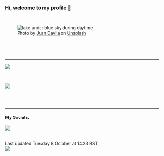 <h3>Hi, welcome to my profile 👋</h3>

<br />
<figure>
  <img
    src="https://images.unsplash.com/photo-1477322524744-0eece9e79640?crop=entropy&cs=tinysrgb&fit=max&fm=jpg&ixid=M3wyNzQ3MDB8MHwxfHJhbmRvbXx8fHx8fHx8fDE3MjgzOTA1Njh8&ixlib=rb-4.0.3&q=80&w=1080&auto=format"
    alt="lake under blue sky during daytime" 
  />
  <figcaption>Photo by <a
    href="https://unsplash.com/@juanster?utm_source=Profile%20readme&utm_medium=referral">Juan Davila</a> on <a
    href="https://unsplash.com/?utm_source=Profile%20readme&utm_medium=referral">Unsplash</a></figcaption>
</figure>




  <br /><br /><br />

<hr />
<img
  src="https://github-readme-stats.vercel.app/api?username=shanelucy&show_icons=true&theme=calm"
/>
<br /><br /><br />

<img 
  src="https://github-readme-stats.vercel.app/api/top-langs/?username=shanelucy&theme=calm"
/>
<br /><br /><br /><br />
<hr />
<h4>My Socials:</h4>
<a href="https://uk.linkedin.com/in/shane-lucy-4735b616a">
  <img
    src="https://img.shields.io/badge/linkedin%20-%230077B5.svg?&style=for-the-badge&logo=linkedin&logoColor=white"
  />
</a>
<br /><br /><br />
Last updated Tuesday 8 October at 14:23 BST
<br />
<img
  src="https://github.com/ShaneLucy/ShaneLucy/workflows/README%20build/badge.svg"
/>
